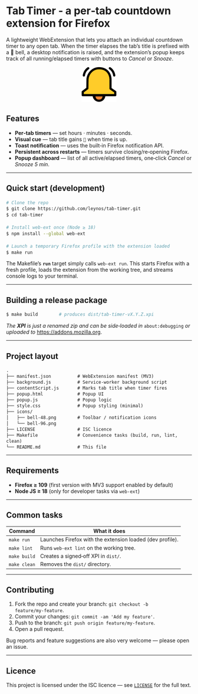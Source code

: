 # Tab Timer ‑ a per‑tab countdown extension for Firefox

A lightweight WebExtension that lets you attach an individual countdown timer to any open tab.  When the timer elapses the tab’s title is prefixed with a 🔔 bell, a desktop notification is raised, and the extension’s popup keeps track of all running/elapsed timers with buttons to *Cancel* or *Snooze*.

<div align="center">
  <img src="icons/bell-96.png" width="96" alt="🔔">
</div>

## Features

* **Per‑tab timers** — set hours · minutes · seconds.
* **Visual cue** — tab title gains `🔔` when time is up.
* **Toast notification** — uses the built‑in Firefox notification API.
* **Persistent across restarts** — timers survive closing/re‑opening Firefox.
* **Popup dashboard** — list of all active/elapsed timers, one‑click *Cancel* or *Snooze 5 min*.

---

## Quick start (development)

```bash
# Clone the repo
$ git clone https://github.com/leynos/tab-timer.git
$ cd tab-timer

# Install web-ext once (Node ≥ 18)
$ npm install --global web-ext

# Launch a temporary Firefox profile with the extension loaded
$ make run
```

The Makefile’s **`run`** target simply calls `web-ext run`.  This starts Firefox with a fresh profile, loads the extension from the working tree, and streams console logs to your terminal.

---

## Building a release package

```bash
$ make build        # produces dist/tab-timer-vX.Y.Z.xpi
```

*The **XPI** is just a renamed zip and can be side‑loaded in* `about:debugging` *or uploaded to* <https://addons.mozilla.org>.

---

## Project layout

```
.
├── manifest.json          # WebExtension manifest (MV3)
├── background.js          # Service‑worker background script
├── contentScript.js       # Marks tab title when timer fires
├── popup.html             # Popup UI
├── popup.js               # Popup logic
├── style.css              # Popup styling (minimal)
├── icons/
│   ├── bell-48.png        # Toolbar / notification icons
│   └── bell-96.png
├── LICENSE                # ISC licence
├── Makefile               # Convenience tasks (build, run, lint, clean)
└── README.md              # This file
```

---

## Requirements

* **Firefox ≥ 109** (first version with MV3 support enabled by default)
* **Node JS ≥ 18** (only for developer tasks via `web-ext`)

---

## Common tasks

| Command           | What it does                                                |
|-------------------|-------------------------------------------------------------|
| `make run`        | Launches Firefox with the extension loaded (dev profile).   |
| `make lint`       | Runs `web-ext lint` on the working tree.                    |
| `make build`      | Creates a signed‑off XPI in `dist/`.                        |
| `make clean`      | Removes the `dist/` directory.                              |

---

## Contributing

1. Fork the repo and create your branch: `git checkout -b feature/my‑feature`.
2. Commit your changes: `git commit -am 'Add my feature'`.
3. Push to the branch: `git push origin feature/my‑feature`.
4. Open a pull request.

Bug reports and feature suggestions are also very welcome — please open an issue.

---

## Licence

This project is licensed under the ISC licence — see [`LICENSE`](LICENSE) for the full text.
